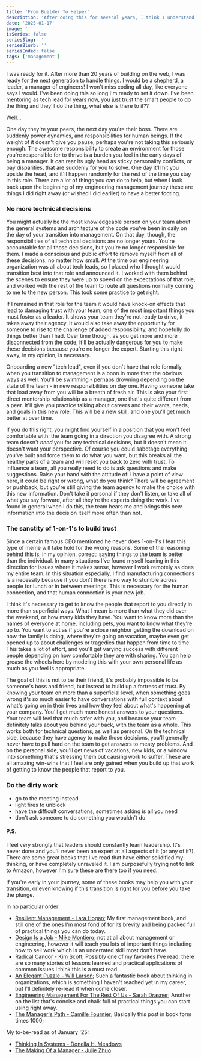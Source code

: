 ```yaml
---
title: 'From Builder To Helper'
description: 'After doing this for several years, I think I understand how to help someone that just started the journey transition into Engineering Management. These are the learnings from things that I changed on day one, and others I wish I changed on day one.'
date: '2025-01-17'
image: ''
isSeries: false
seriesSlug: ''
seriesBlurb: ''
seriesEnded: false
tags: ['management']
---
```


I was ready for it. After more than 20 years of building on the web, I was ready for the next generation to handle things. I would be a shepherd, a leader, a manager of engineers! I won't miss coding all day, like everyone says I would. I've been doing this so long I'm ready to set it down. I've been mentoring as tech lead for years now, you just trust the smart people to do the thing and they'll do the thing, what else is there to it??

Well...

One day they're your peers, the next day you're their boss. There are suddenly power dynamics, and responsibilities for human beings. If the weight of it doesn't give you pause, perhaps you're not taking this seriously enough. The awesome responsibility to create an environment for those you're responsible for to thrive is a burden you feel in the early days of being a manager. It can rear its ugly head as sticky personality conflicts, or pay disparities, that are suddenly for you to solve. One day it'll hit you upside the head, and it'll happen randomly for the rest of the time you stay in this role. There are a lot of things you can do to help, but when I look back upon the beginning of my engineering management journey these are things I did right away (or wished I did earlier) to have a better footing.

### No more technical decisions

You might actually be the most knowledgeable person on your team about the general systems and architecture of the code you've been in daily on the day of your transition into management. On that day, though, the responsibilities of all technical decisions are no longer yours. You're accountable for all those decisions, but you're no longer responsible for them. I made a conscious and public effort to remove myself from all of these decisions, no matter how small. At the time our engineering organization was all about tech leads, so I placed who I thought would transition best into that role and announced it. I worked with them behind the scenes to ensure they were up to speed on the expectations of that role, and worked with the rest of the team to route all questions normally coming to me to the new person. This took some practice to get right.

If I remained in that role for the team it would have knock-on effects that lead to damaging trust with your team, one of the most important things you must foster as a leader. It shows your team they're not ready to drive, it takes away their agency. It would also take away the opportunity for someone to rise to the challenge of added responsibility, and hopefully do things better than I had. Over time though, as you get more and more disconnected from the code, it'll be actually dangerous for you to make these decisions because you're no longer the expert. Starting this right away, in my opinion, is necessary.

Onboarding a new "tech lead", even if you don't have that role formally, when you transition to management is a boon in more than the obvious ways as well. You'll be swimming - perhaps drowning depending on the state of the team - in new responsibilities on day one. Having someone take that load away from you will be a breath of fresh air. This is also your first direct mentorship relationship as a manager, one that's quite different from a peer. It'll give you practice talking about careers and their wants, needs, and goals in this new role. This will be a new skill, and one you'll get much better at over time.

If you do this right, you might find yourself in a position that you won't feel comfortable with: the team going in a direction you disagree with. A strong team doesn't *need* you for any technical decisions, but it doesn't mean it doesn't want your perspective. Of course you could sabotage everything you've built and force them to do what you want, but this breaks all the healthy parts of a team and will reset you back to zero with trust. To influence a team, all you really need to do is ask questions and make suggestions. Raise your hand with the attitude of: I have a point of view here, it could be right or wrong, what do you think? There will be agreement or pushback, but you're still giving the team agency to make the choice with this new information. Don't take it personal if they don't listen, or take all of what you say forward, after all they're the experts doing the work. I've found in general when I do this, the team hears me and brings this new information into the decision itself more often than not.

### The sanctity of 1-on-1's to build trust

Since a certain famous CEO mentioned he never does 1-on-1's I fear this type of meme will take hold for the wrong reasons. Some of the reasoning behind this is, in my opinion, correct: saying things to the team is better than the individual. In many situations I've found myself leaning in this direction for issues where it makes sense, however I work remotely as does my entire team. In this situation especially, I find manufacturing connections is a necessity because if you don't there is no way to stumble across people for lunch or in between meetings. This is necessary for the human connection, and that human connection is your new job.

I think it's necessary to get to know the people that report to you directly in more than superficial ways. What I mean is more than what they did over the weekend, or how many kids they have. You want to know more than the names of everyone at home, including pets, you want to know what they're up to. You want to act as if you're a close neighbor getting the download on how the family is doing, where they're going on vacation, maybe even get opened up to about challenges or tragedies that happen from time to time. This takes a lot of effort, and you'll get varying success with different people depending on how comfortable they are with sharing. You can help grease the wheels here by modeling this with your own personal life as much as you feel is appropriate.

The goal of this is not to be their friend, it's probably impossible to be someone's boss and friend, but instead to build up a fortress of trust. By knowing your team on more than a superficial level, when something goes wrong it's so much easier to have conversations with full context about what's going on in their lives and how they feel about what's happening at your company. You'll get much more honest answers to your questions. Your team will feel that much safer with you, and because your team definitely talks about you behind your back, with the team as a whole. This works both for technical questions, as well as personal. On the technical side, because they have agency to make those decisions, you'll generally never have to pull hard on the team to get answers to meaty problems. And on the personal side, you'll get news of vacations, new kids, or a window into something that's stressing them out causing work to suffer. These are all amazing win-wins that I feel are only gained when you build up that work of getting to know the people that report to you.

### Do the dirty work

- go to the meeting instead
- light fires to unblock
- have the difficult conversations, sometimes asking is all you need
- don't ask someone to do something you wouldn't do

#### P.S.

I feel very strongly that leaders should constantly learn leadership. It's never done and you'll never been an expert at all aspects of it (or any of it?). There are some great books that I've read that have either solidified my thinking, or have completely unraveled it. I am purposefully trying not to link to Amazon, however I'm sure these are there too if you need.

If you're early in your journey, some of these books may help you with your transition, or even knowing if this transition is right for you before you take the plunge.

In no particular order:

* [Resilient Management - Lara Hogan](https://abookapart.com/products/resilient-management); My first management book, and still one of the ones I'm most fond of for its brevity and being packed full of practical things you can do today.
* [Design Is a Job - Mike Montiero](https://abookapart.com/products/design-is-a-job.html); not at all about management or engineering, however it will teach you lots of important things including how to sell work which is an underrated skill most don't have.
* [Radical Candor - Kim Scott](https://bookshop.org/p/books/radical-candor-be-a-kick-ass-boss-without-losing-your-humanity-kim-scott/8486942?ean=9781250235374); Possibly one of my favorites I've read, there are so many stories of lessons learned and practical applications of common issues I think this is a must read.
* [An Elegant Puzzle - Will Larson](https://bookshop.org/p/books/an-elegant-puzzle-systems-of-engineering-management-will-larson/18697762?ean=9781732265189); Such a fantastic book about thinking in organizations, which is something I haven't reached yet in my career, but I'll definitely re-read it when come closer.
* [Engineering Management For The Rest Of Us - Sarah Drasner](https://bookshop.org/p/books/engineering-management-for-the-rest-of-us/18891496?ean=9798986769318&gad_source=1&gbraid=0AAAAACfld42sHceuKjP00LONMRkcdBPX1&gclid=Cj0KCQiAvP-6BhDyARIsAJ3uv7YdCBSDwFM4M1_3Tix0Ofcjeihb9UCAdevdJdxd5bZv6zpf5XHI48gaAnI3EALw_wcB); Another on the list that's concise and chalk full of practical things you can start using right away.
* [The Manager's Path - Camille Fournier](https://bookshop.org/p/books/the-manager-s-path-a-guide-for-tech-leaders-navigating-growth-and-change-camille-fournier/16637911?ean=9781491973899); Basically this post in book form times 1000;

My to-be-read as of January '25:

* [Thinking In Systems - Donella H. Meadows](https://bookshop.org/p/books/thinking-in-systems-international-bestseller-donella-meadows/8755142?ean=9781603580557)
* [The Making Of a Manager - Julie Zhuo](https://bookshop.org/p/books/the-making-of-a-manager-what-to-do-when-everyone-looks-to-you-julie-zhuo/12476618?ean=9780735219564)